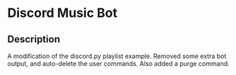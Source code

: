 Discord Music Bot
=================

Description
-----------
A modification of the discord.py playlist example.  Removed some extra bot output, and auto-delete the user commands.  Also added a purge command.
